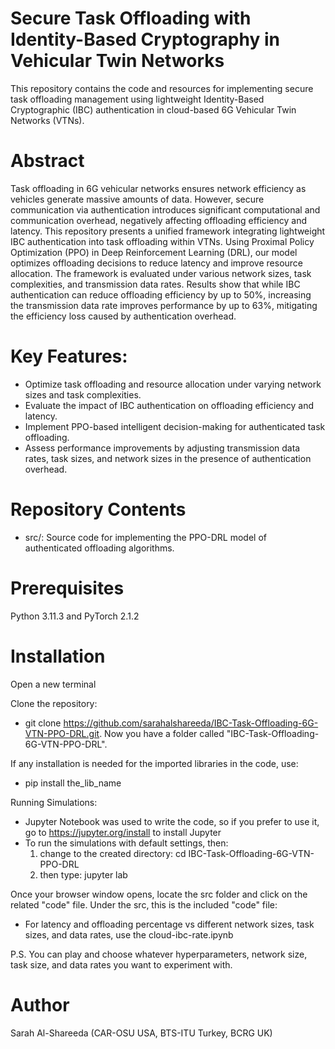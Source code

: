 # Secure Task Offloading with Identity-Based Cryptography in Vehicular Twin Networks

This repository contains the code and resources for implementing secure task offloading management using lightweight Identity-Based Cryptographic (IBC) authentication in cloud-based 6G Vehicular Twin Networks (VTNs).

# Abstract

Task offloading in 6G vehicular networks ensures network efficiency as vehicles generate massive amounts of data. However, secure communication via authentication introduces significant computational and communication overhead, negatively affecting offloading efficiency and latency. This repository presents a unified framework integrating lightweight IBC authentication into task offloading within VTNs. Using Proximal Policy Optimization (PPO) in Deep Reinforcement Learning (DRL), our model optimizes offloading decisions to reduce latency and improve resource allocation. The framework is evaluated under various network sizes, task complexities, and transmission data rates. Results show that while IBC authentication can reduce offloading efficiency by up to 50%, increasing the transmission data rate improves performance by up to 63%, mitigating the efficiency loss caused by authentication overhead.

# Key Features:
- Optimize task offloading and resource allocation under varying network sizes and task complexities.
- Evaluate the impact of IBC authentication on offloading efficiency and latency.
- Implement PPO-based intelligent decision-making for authenticated task offloading.
- Assess performance improvements by adjusting transmission data rates, task sizes, and network sizes in the presence of authentication overhead.

# Repository Contents
- src/: Source code for implementing the PPO-DRL model of authenticated offloading algorithms.

# Prerequisites
Python 3.11.3 and PyTorch 2.1.2

# Installation
Open a new terminal

Clone the repository:
- git clone https://github.com/sarahalshareeda/IBC-Task-Offloading-6G-VTN-PPO-DRL.git. Now you have a folder called "IBC-Task-Offloading-6G-VTN-PPO-DRL".

If any installation is needed for the imported libraries in the code, use:
- pip install the_lib_name

Running Simulations:
- Jupyter Notebook was used to write the code, so if you prefer to use it, go to https://jupyter.org/install to install Jupyter
- To run the simulations with default settings, then:
  1) change to the created directory: cd IBC-Task-Offloading-6G-VTN-PPO-DRL
  2) then type: jupyter lab

Once your browser window opens, locate the src folder and click on the related "code" file. Under the src, this is the included "code" file:
- For latency and offloading percentage vs different network sizes, task sizes, and data rates, use the cloud-ibc-rate.ipynb

P.S. You can play and choose whatever hyperparameters, network size, task size, and data rates you want to experiment with.

# Author
Sarah Al-Shareeda (CAR-OSU USA, BTS-ITU Turkey, BCRG UK)
